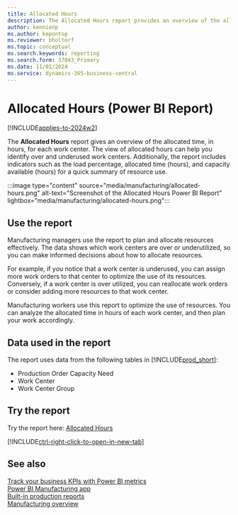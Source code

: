```yaml
---
title: Allocated Hours
description: The Allocated Hours report provides an overview of the allocated time, in hours, for each work center.
author: kennienp
ms.author: kepontop
ms.reviewer: bholtorf
ms.topic: conceptual
ms.search.keywords: reporting
ms.search.form: 37043_Primary
ms.date: 11/01/2024
ms.service: dynamics-365-business-central
---
```


# Allocated Hours (Power BI Report)

[!INCLUDE[applies-to-2024w2](includes/applies-to-2024w2.md)]

The **Allocated Hours** report gives an overview of the allocated time, in hours, for each work center. The view of allocated hours can help you identify over and underused work centers. Additionally, the report includes indicators such as the load percentage, allocated time (hours), and capacity available (hours) for a quick summary of resource use.

:::image type="content" source="media/manufacturing/allocated-hours.png" alt-text="Screenshot of the Allocated Hours Power BI Report" lightbox="media/manufacturing/allocated-hours.png":::

## Use the report

Manufacturing managers use the report to plan and allocate resources effectively. The data shows which work centers are over or underutilized, so you can make informed decisions about how to allocate resources.

For example, if you notice that a work center is underused, you can assign more work orders to that center to optimize the use of its resources. Conversely, if a work center is over utilized, you can reallocate work orders or consider adding more resources to that work center.

Manufacturing workers use this report to optimize the use of resources. You can analyze the allocated time in hours of each work center, and then plan your work accordingly.

<!-- ## Key Performance Indicators (KPIs)

The *Allocated Hours* report includes the following KPIs and measures: 

- [Load %](####)
- [Allocated Time (Hours)](####)
- [Capacity Available (Hours)](####) -->

## Data used in the report

The report uses data from the following tables in [!INCLUDE[prod_short](includes/prod_short.md)]:

- Production Order Capacity Need
- Work Center
- Work Center Group

## Try the report

Try the report here: [Allocated Hours](https://businesscentral.dynamics.com?page=37043)

[!INCLUDE[ctrl-right-click-to-open-in-new-tab](includes/ctrl-right-click-to-open-in-new-tab.md)]

## See also

[Track your business KPIs with Power BI metrics](track-kpis-with-power-bi-metrics.md)  
[Power BI Manufacturing app](manufacturing-powerbi-app.md)  
[Built-in production reports](production-reports.md)  
[Manufacturing overview](production-manage-manufacturing.md)